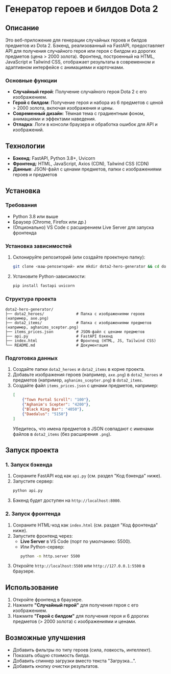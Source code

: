 # Генератор героев и билдов Dota 2

## Описание
Это веб-приложение для генерации случайных героев и билдов предметов из Dota 2. Бэкенд, реализованный на FastAPI, предоставляет API для получения случайного героя или героя с билдом из дорогих предметов (цена > 2000 золота). Фронтенд, построенный на HTML, JavaScript и Tailwind CSS, отображает результаты в современном и адаптивном интерфейсе с анимациями и карточками.

### Основные функции
- **Случайный герой**: Получение случайного героя Dota 2 с его изображением.
- **Герой с билдом**: Получение героя и набора из 6 предметов с ценой > 2000 золота, включая изображения и цены.
- **Современный дизайн**: Тёмная тема с градиентным фоном, анимациями и эффектами наведения.
- **Отладка**: Логи в консоли браузера и обработка ошибок для API и изображений.

## Технологии
- **Бэкенд**: FastAPI, Python 3.8+, Uvicorn
- **Фронтенд**: HTML, JavaScript, Axios (CDN), Tailwind CSS (CDN)
- **Данные**: JSON-файл с ценами предметов, папки с изображениями героев и предметов

## Установка

### Требования
- Python 3.8 или выше
- Браузер (Chrome, Firefox или др.)
- (Опционально) VS Code с расширением Live Server для запуска фронтенда

### Установка зависимостей
1. Склонируйте репозиторий (или создайте проектную папку):
   ```bash
   git clone <ваш-репозиторий> или mkdir dota2-hero-generator && cd dota2-hero-generator
   ```
2. Установите Python-зависимости:
   ```bash
   pip install fastapi uvicorn
   ```

### Структура проекта
```
dota2-hero-generator/
├── dota2_heroes/              # Папка с изображениями героев (например, axe.png)
├── dota2_items/               # Папка с изображениями предметов (например, aghanims_scepter.png)
├── items_prices.json          # JSON-файл с ценами предметов
├── api.py                     # FastAPI бэкенд
├── index.html                 # Фронтенд (HTML, JS, Tailwind CSS)
└── README.md                  # Документация
```

### Подготовка данных
1. Создайте папки `dota2_heroes` и `dota2_items` в корне проекта.
2. Добавьте изображения героев (например, `axe.png`) в `dota2_heroes` и предметов (например, `aghanims_scepter.png`) в `dota2_items`.
3. Создайте файл `items_prices.json` с ценами предметов, например:
   ```json
   [
       {"Town Portal Scroll": "100"},
       {"Aghanim's Scepter": "4200"},
       {"Black King Bar": "4050"},
       {"Daedalus": "5150"}
   ]
   ```
   Убедитесь, что имена предметов в JSON совпадают с именами файлов в `dota2_items` (без расширения `.png`).

## Запуск проекта

### 1. Запуск бэкенда
1. Сохраните FastAPI код как `api.py` (см. раздел "Код бэкенда" ниже).
2. Запустите сервер:
   ```bash
   python api.py
   ```
3. Бэкенд будет доступен на `http://localhost:8000`.

### 2. Запуск фронтенда
1. Сохраните HTML-код как `index.html` (см. раздел "Код фронтенда" ниже).
2. Запустите фронтенд через:
   - **Live Server** в VS Code (порт по умолчанию: 5500).
   - Или Python-сервер:
     ```bash
     python -m http.server 5500
     ```
3. Откройте `http://localhost:5500` или `http://127.0.0.1:5500` в браузере.

## Использование
1. Откройте фронтенд в браузере.
2. Нажмите **"Случайный герой"** для получения героя с его изображением.
3. Нажмите **"Герой с билдом"** для получения героя и 6 дорогих предметов (> 2000 золота) с изображениями и ценами.

## Возможные улучшения
- Добавить фильтры по типу героев (сила, ловкость, интеллект).
- Показать общую стоимость билда.
- Добавить спиннер загрузки вместо текста "Загрузка...".
- Добавить кнопку очистки результатов.
